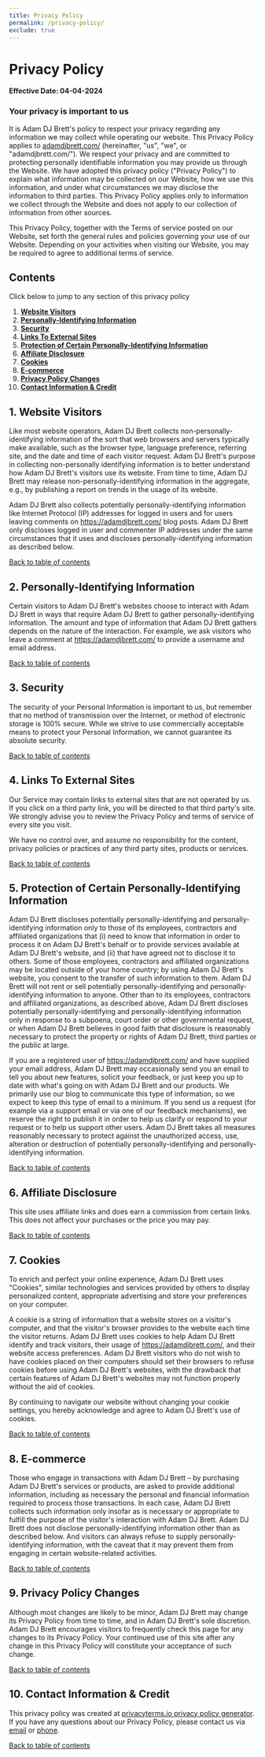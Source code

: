 ```yaml
---
title: Privacy Policy
permalink: /privacy-policy/
exclude: true
---
```


Privacy Policy
==============

**Effective Date: 04-04-2024**

### Your privacy is important to us

It is Adam DJ Brett's policy to respect your privacy regarding any information we may collect while operating our website. This Privacy Policy applies to [adamdjbrett.com/](https://adamdjbrett.com/) (hereinafter, "us", "we", or "adamdjbrett.com/"). We respect your privacy and are committed to protecting personally identifiable information you may provide us through the Website. We have adopted this privacy policy ("Privacy Policy") to explain what information may be collected on our Website, how we use this information, and under what circumstances we may disclose the information to third parties. This Privacy Policy applies only to information we collect through the Website and does not apply to our collection of information from other sources.

This Privacy Policy, together with the Terms of service posted on our Website, set forth the general rules and policies governing your use of our Website. Depending on your activities when visiting our Website, you may be required to agree to additional terms of service.

Contents
--------

Click below to jump to any section of this privacy policy

1.  [**Website Visitors**](#websitevisitors)
2.  [**Personally-Identifying Information**](#PII)
3.  [**Security**](#Security)
4.  [**Links To External Sites**](#ExternalLinks)
5.  [**Protection of Certain Personally-Identifying Information**](#PIIProtection)
6.  [**Affiliate Disclosure**](#Affiliates)
7.  [**Cookies**](#Cookies)
8.  [**E-commerce**](#Ecommerce)
9.  [**Privacy Policy Changes**](#Changes)
10.  [**Contact Information & Credit**](#Credit)

1\. Website Visitors
--------------------

Like most website operators, Adam DJ Brett collects non-personally-identifying information of the sort that web browsers and servers typically make available, such as the browser type, language preference, referring site, and the date and time of each visitor request. Adam DJ Brett's purpose in collecting non-personally identifying information is to better understand how Adam DJ Brett's visitors use its website. From time to time, Adam DJ Brett may release non-personally-identifying information in the aggregate, e.g., by publishing a report on trends in the usage of its website.

Adam DJ Brett also collects potentially personally-identifying information like Internet Protocol (IP) addresses for logged in users and for users leaving comments on https://adamdjbrett.com/ blog posts. Adam DJ Brett only discloses logged in user and commenter IP addresses under the same circumstances that it uses and discloses personally-identifying information as described below.

[Back to table of contents](#tableofcontents)

2\. Personally-Identifying Information
--------------------------------------

Certain visitors to Adam DJ Brett's websites choose to interact with Adam DJ Brett in ways that require Adam DJ Brett to gather personally-identifying information. The amount and type of information that Adam DJ Brett gathers depends on the nature of the interaction. For example, we ask visitors who leave a comment at https://adamdjbrett.com/ to provide a username and email address.

[Back to table of contents](#tableofcontents)

3\. Security
------------

The security of your Personal Information is important to us, but remember that no method of transmission over the Internet, or method of electronic storage is 100% secure. While we strive to use commercially acceptable means to protect your Personal Information, we cannot guarantee its absolute security.

[Back to table of contents](#tableofcontents)

4\. Links To External Sites
---------------------------

Our Service may contain links to external sites that are not operated by us. If you click on a third party link, you will be directed to that third party's site. We strongly advise you to review the Privacy Policy and terms of service of every site you visit.

We have no control over, and assume no responsibility for the content, privacy policies or practices of any third party sites, products or services.

[Back to table of contents](#tableofcontents)

5\. Protection of Certain Personally-Identifying Information
------------------------------------------------------------

Adam DJ Brett discloses potentially personally-identifying and personally-identifying information only to those of its employees, contractors and affiliated organizations that (i) need to know that information in order to process it on Adam DJ Brett's behalf or to provide services available at Adam DJ Brett's website, and (ii) that have agreed not to disclose it to others. Some of those employees, contractors and affiliated organizations may be located outside of your home country; by using Adam DJ Brett's website, you consent to the transfer of such information to them. Adam DJ Brett will not rent or sell potentially personally-identifying and personally-identifying information to anyone. Other than to its employees, contractors and affiliated organizations, as described above, Adam DJ Brett discloses potentially personally-identifying and personally-identifying information only in response to a subpoena, court order or other governmental request, or when Adam DJ Brett believes in good faith that disclosure is reasonably necessary to protect the property or rights of Adam DJ Brett, third parties or the public at large.

If you are a registered user of https://adamdjbrett.com/ and have supplied your email address, Adam DJ Brett may occasionally send you an email to tell you about new features, solicit your feedback, or just keep you up to date with what's going on with Adam DJ Brett and our products. We primarily use our blog to communicate this type of information, so we expect to keep this type of email to a minimum. If you send us a request (for example via a support email or via one of our feedback mechanisms), we reserve the right to publish it in order to help us clarify or respond to your request or to help us support other users. Adam DJ Brett takes all measures reasonably necessary to protect against the unauthorized access, use, alteration or destruction of potentially personally-identifying and personally-identifying information.

[Back to table of contents](#tableofcontents)

6\. Affiliate Disclosure
------------------------

This site uses affiliate links and does earn a commission from certain links. This does not affect your purchases or the price you may pay.

[Back to table of contents](#tableofcontents)

7\. Cookies
-----------

To enrich and perfect your online experience, Adam DJ Brett uses "Cookies", similar technologies and services provided by others to display personalized content, appropriate advertising and store your preferences on your computer.

A cookie is a string of information that a website stores on a visitor's computer, and that the visitor's browser provides to the website each time the visitor returns. Adam DJ Brett uses cookies to help Adam DJ Brett identify and track visitors, their usage of https://adamdjbrett.com/, and their website access preferences. Adam DJ Brett visitors who do not wish to have cookies placed on their computers should set their browsers to refuse cookies before using Adam DJ Brett's websites, with the drawback that certain features of Adam DJ Brett's websites may not function properly without the aid of cookies.

By continuing to navigate our website without changing your cookie settings, you hereby acknowledge and agree to Adam DJ Brett's use of cookies.

[Back to table of contents](#tableofcontents)

8\. E-commerce
--------------

Those who engage in transactions with Adam DJ Brett – by purchasing Adam DJ Brett's services or products, are asked to provide additional information, including as necessary the personal and financial information required to process those transactions. In each case, Adam DJ Brett collects such information only insofar as is necessary or appropriate to fulfill the purpose of the visitor's interaction with Adam DJ Brett. Adam DJ Brett does not disclose personally-identifying information other than as described below. And visitors can always refuse to supply personally-identifying information, with the caveat that it may prevent them from engaging in certain website-related activities.

[Back to table of contents](#tableofcontents)

9\. Privacy Policy Changes
--------------------------

Although most changes are likely to be minor, Adam DJ Brett may change its Privacy Policy from time to time, and in Adam DJ Brett's sole discretion. Adam DJ Brett encourages visitors to frequently check this page for any changes to its Privacy Policy. Your continued use of this site after any change in this Privacy Policy will constitute your acceptance of such change.

[Back to table of contents](#tableofcontents)

10\. Contact Information & Credit
---------------------------------

This privacy policy was created at [privacyterms.io privacy policy generator](https://privacyterms.io/privacy-policy-generator/ "Privacy policy generator"). If you have any questions about our Privacy Policy, please contact us via [email](mailto:adam@adamdjbrett.com) or [phone](tel:).

[Back to table of contents](#tableofcontents)